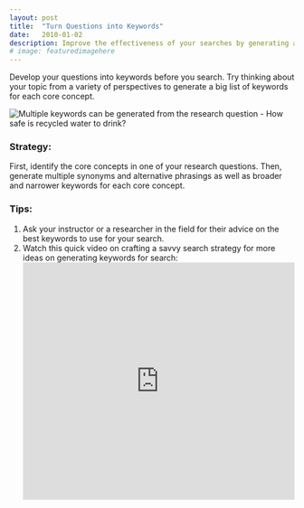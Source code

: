 ```yaml
---
layout: post
title:  "Turn Questions into Keywords"
date:   2010-01-02
description: Improve the effectiveness of your searches by generating a variety of keywords.
# image: featuredimagehere
---
```


<p class="intro"><span class="dropcap">D</span>evelop your questions into keywords before you search. Try thinking about your topic from a variety of perspectives to generate a big list of keywords for each core concept.</p>

<!--
<figure>
	<img src="{{ '/assets/img/content/climate-change-psychology-480.jpg' | prepend: site.baseurl }}" alt="Question map examples"> 
	<figcaption>What are you curious about? What questions do you hope to answer in your project?</figcaption>
</figure>
-->
<img src="{{ '/assets/img/content/how-safe-is-recycled-water.png' | prepend: site.baseurl }}" alt="Multiple keywords can be generated from the research question - How safe is recycled water to drink?"> 

### Strategy:

First, identify the core concepts in one of your research questions. Then, generate multiple synonyms and alternative phrasings as well as broader and narrower keywords for each core concept.

### Tips:

<ol class="tiplist">
<li>Ask your instructor or a researcher in the field for their advice on the best keywords to use for your search.</li>

<li>Watch this quick video on crafting a savvy search strategy for more ideas on generating keywords for search:

<iframe width="100%" height="420" src="https://www.youtube.com/embed/bgnGGK_21sE?list=PLV8eqWoGXke5D5bmwscUhow1RJKWZmMRZ" frameborder="0" allowfullscreen></iframe></li>
